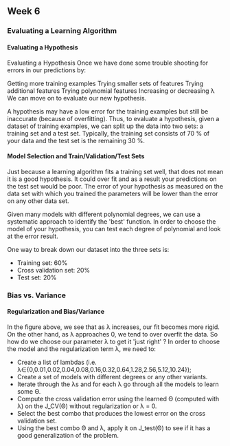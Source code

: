## Week 6

### Evaluating a Learning Algorithm

#### Evaluating a Hypothesis

Evaluating a Hypothesis
Once we have done some trouble shooting for errors in our predictions by:

Getting more training examples
Trying smaller sets of features
Trying additional features
Trying polynomial features
Increasing or decreasing λ
We can move on to evaluate our new hypothesis.

A hypothesis may have a low error for the training examples but still be inaccurate (because of overfitting).
Thus, to evaluate a hypothesis, given a dataset of training examples,
we can split up the data into two sets: a training set and a test set.
Typically, the training set consists of 70 % of your data and the test set is the remaining 30 %.

#### Model Selection and Train/Validation/Test Sets

Just because a learning algorithm fits a training set well, that does not mean it is a good hypothesis.
It could over fit and as a result your predictions on the test set would be poor.
The error of your hypothesis as measured on the data set with which you trained the parameters will be lower than the error on any other data set.

Given many models with different polynomial degrees, we can use a systematic approach to identify the 'best' function.
In order to choose the model of your hypothesis, you can test each degree of polynomial and look at the error result.

One way to break down our dataset into the three sets is:
* Training set: 60%
* Cross validation set: 20%
* Test set: 20%

### Bias vs. Variance

#### Regularization and Bias/Variance

In the figure above, we see that as λ increases, our fit becomes more rigid.
On the other hand, as λ approaches 0, we tend to over overfit the data.
So how do we choose our parameter λ to get it 'just right' ?
In order to choose the model and the regularization term λ, we need to:

* Create a list of lambdas (i.e. λ∈{0,0.01,0.02,0.04,0.08,0.16,0.32,0.64,1.28,2.56,5.12,10.24});
* Create a set of models with different degrees or any other variants.
* Iterate through the λs and for each λ go through all the models to learn some Θ.
* Compute the cross validation error using the learned Θ (computed with λ) on the J_CV(Θ) without regularization or λ = 0.
* Select the best combo that produces the lowest error on the cross validation set.
* Using the best combo Θ and λ, apply it on J_test(Θ) to see if it has a good generalization of the problem.


